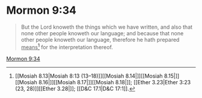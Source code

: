 # Mormon 9:34

> But the Lord knoweth the things which we have written, and also that none other people knoweth our language; and because that none other people knoweth our language, therefore he hath prepared <u>means</u>[^a] for the interpretation thereof.

[Mormon 9:34](https://www.churchofjesuschrist.org/study/scriptures/bofm/morm/9?lang=eng&id=p34#p34)


[^a]: [[Mosiah 8.13|Mosiah 8:13 (13–18)]][[Mosiah 8.14|]][[Mosiah 8.15|]][[Mosiah 8.16|]][[Mosiah 8.17|]][[Mosiah 8.18|]]; [[Ether 3.23|Ether 3:23 (23, 28)]][[Ether 3.28|]]; [[D&C 17.1|D&C 17:1]].  
